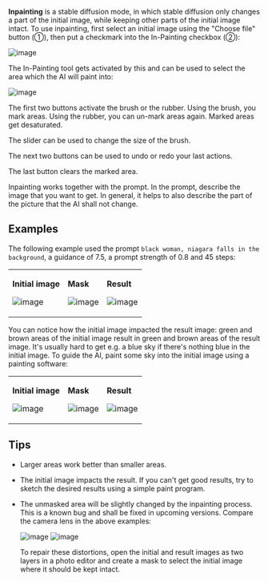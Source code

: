 **Inpainting** is a stable diffusion mode, in which stable diffusion only changes a part of the initial image, while keeping other parts of the
initial image intact. To use inpainting, first select an initial image using the "Choose file" button (①), then put a checkmark into the In-Painting checkbox (②):

![image](https://user-images.githubusercontent.com/5852422/197878159-8edda335-5cfa-4080-aec4-f245038a6bfc.png)

The In-Painting tool gets activated by this and can be used to select the area which the AI will paint into:

![image](https://user-images.githubusercontent.com/5852422/197879010-40a51231-2d2c-46b6-a011-9d7df2056aac.png)

The first two buttons activate the brush or the rubber. Using the brush, you mark areas. Using the rubber, you can un-mark areas again. Marked areas 
get desaturated.

The slider can be used to change the size of the brush.

The next two buttons can be used to undo or redo your last actions.

The last button clears the marked area.

Inpainting works together with the prompt. In the prompt, describe the image that you want to get. In general, it helps to also describe the 
part of the picture that the AI shall not change.

## Examples

The following example used the prompt `black woman, niagara falls in the background`, a guidance of 7.5, a prompt strength of 0.8 and 45 steps:

<table><tr><td>

**Initial image**

![image](https://user-images.githubusercontent.com/5852422/197881315-20581991-ceb2-4961-ae8c-a2eea33663eb.png)

</td><td>

**Mask**

![image](https://user-images.githubusercontent.com/5852422/197881528-f8edc50f-6a1f-4e59-9c47-ef9e63454dc1.png)

</td><td>

**Result**

![image](https://user-images.githubusercontent.com/5852422/197881635-1500caad-339a-4cb9-8951-be1ec3b467e4.png)

</td></tr></table>

You can notice how the initial image impacted the result image: green and brown areas of the initial image result in green and brown areas of the result image. It's usually hard to get e.g. a blue sky if there's nothing blue in the initial image. To guide the AI, paint some sky into the initial image
using a painting software:

<table><tr><td>

**Initial image**

![image](https://user-images.githubusercontent.com/5852422/197882984-7cb0795f-8e22-42a2-a757-4e46d8862994.png)

</td><td>

**Mask**

![image](https://user-images.githubusercontent.com/5852422/197883385-87ec0b37-c83d-4d01-b31b-09ceed75bbb8.png)

</td><td>

**Result**

![image](https://user-images.githubusercontent.com/5852422/197883112-e6273d5f-dd31-46ce-a9bd-c0b331bc5302.png)

</td></tr></table>

## Tips
* Larger areas work better than smaller areas.
* The initial image impacts the result. If you can't get good results, try to sketch the desired results using a simple paint program.
* The unmasked area will be slightly changed by the inpainting process. This is a known bug and shall be fixed in upcoming versions.
    Compare the camera lens in the above examples:
        
    ![image](https://user-images.githubusercontent.com/5852422/197884233-b28dc993-9a38-49f7-b36a-e81497e16ef5.png)
    ![image](https://user-images.githubusercontent.com/5852422/197884029-1d30eed1-e6b3-4317-8c3e-d847766d4cae.png)

    To repair these distortions, open the initial and result images as two layers in a photo editor and create a mask to select the initial image
    where it should be kept intact.